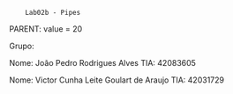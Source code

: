         Lab02b - Pipes

  PARENT: value = 20

  Grupo:

  Nome: João Pedro Rodrigues Alves TIA: 42083605

  Nome: Victor Cunha Leite Goulart de Araujo TIA: 42031729
